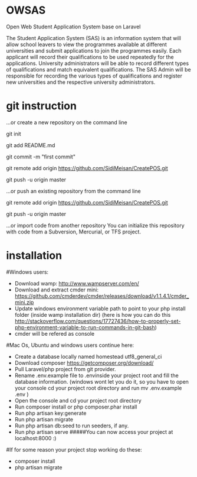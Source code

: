 # OWSAS
Open Web Student Application System base on Laravel

The Student Application System (SAS) is an information system that will allow school leavers to view the programmes available at different universities and submit applications to join the programmes easily. Each applicant will record their qualifications to be used repeatedly for the applications. University administrators will be able to record different types of qualifications and match equivalent qualifications. The SAS Admin will be responsible for recording the various types of qualifications and register new universities and the respective university administrators.

# git instruction
…or create a new repository on the command line

git init

git add README.md

git commit -m "first commit"

git remote add origin https://github.com/SidiMeisan/CreatePOS.git

git push -u origin master


…or push an existing repository from the command line

git remote add origin https://github.com/SidiMeisan/CreatePOS.git

git push -u origin master


…or import code from another repository
You can initialize this repository with code from a Subversion, Mercurial, or TFS project.

# installation
#Windows users:

- Download wamp: http://www.wampserver.com/en/
- Download and extract cmder mini: https://github.com/cmderdev/cmder/releases/download/v1.1.4.1/cmder_mini.zip
- Update windows environment variable path to point to your php install folder (inside wamp installation dir) (here is how you can do this http://stackoverflow.com/questions/17727436/how-to-properly-set-php-environment-variable-to-run-commands-in-git-bash)
- cmder will be refered as console

#Mac Os, Ubuntu and windows users continue here:

- Create a database locally named homestead utf8_general_ci
- Download composer https://getcomposer.org/download/
- Pull Laravel/php project from git provider.
- Rename .env.example file to .envinside your project root and fill the database information. (windows wont let you do it, so you have to open your console cd your project root directory and run mv .env.example .env )
- Open the console and cd your project root directory
- Run composer install or php composer.phar install
- Run php artisan key:generate
- Run php artisan migrate
- Run php artisan db:seed to run seeders, if any.
- Run php artisan serve
#####You can now access your project at localhost:8000 :)

#If for some reason your project stop working do these:
- composer install
- php artisan migrate
